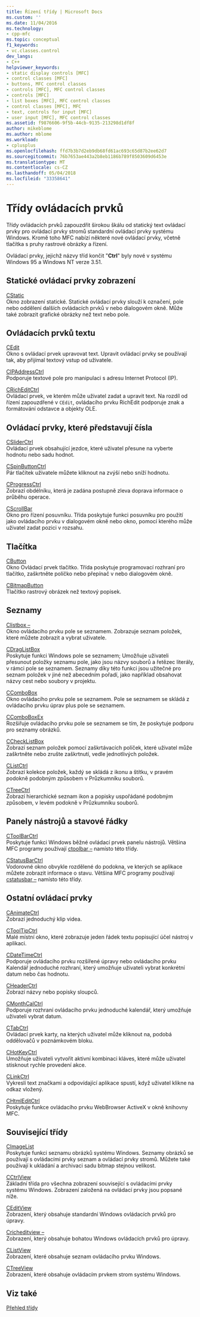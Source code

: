 ```yaml
---
title: Řízení třídy | Microsoft Docs
ms.custom: ''
ms.date: 11/04/2016
ms.technology:
- cpp-mfc
ms.topic: conceptual
f1_keywords:
- vc.classes.control
dev_langs:
- C++
helpviewer_keywords:
- static display controls [MFC]
- control classes [MFC]
- buttons, MFC control classes
- controls [MFC], MFC control classes
- controls [MFC]
- list boxes [MFC], MFC control classes
- control classes [MFC], MFC
- text, controls for input [MFC]
- user input [MFC], MFC control classes
ms.assetid: f9876606-9f5b-44cb-9135-213298d1df8f
author: mikeblome
ms.author: mblome
ms.workload:
- cplusplus
ms.openlocfilehash: ffd7b3b7d2eb9db68fd61ac693c65d87b2ee62d7
ms.sourcegitcommit: 76b7653ae443a2b8eb1186b789f8503609d6453e
ms.translationtype: MT
ms.contentlocale: cs-CZ
ms.lasthandoff: 05/04/2018
ms.locfileid: "33358641"
---
```

# <a name="control-classes"></a>Třídy ovládacích prvků
Třídy ovládacích prvků zapouzdřit širokou škálu od statický text ovládací prvky pro ovládací prvky stromů standardní ovládací prvky systému Windows. Kromě toho MFC nabízí některé nové ovládací prvky, včetně tlačítka s pruhy rastrové obrázky a řízení.  
  
 Ovládací prvky, jejichž názvy tříd končit "**Ctrl**" byly nové v systému Windows 95 a Windows NT verze 3.51.  
  
## <a name="static-display-controls"></a>Statické ovládací prvky zobrazení  
 [CStatic](../mfc/reference/cstatic-class.md)  
 Okno zobrazení statické. Statické ovládací prvky slouží k označení, pole nebo oddělení dalších ovládacích prvků v nebo dialogovém okně. Může také zobrazit grafické obrázky než text nebo pole.  
  
## <a name="text-controls"></a>Ovládacích prvků textu  
 [CEdit](../mfc/reference/cedit-class.md)  
 Okno s ovládací prvek upravovat text. Upravit ovládací prvky se používají tak, aby přijímal textový vstup od uživatele.  
  
 [CIPAddressCtrl](../mfc/reference/cipaddressctrl-class.md)  
 Podporuje textové pole pro manipulaci s adresu Internet Protocol (IP).  
  
 [CRichEditCtrl](../mfc/reference/cricheditctrl-class.md)  
 Ovládací prvek, ve kterém může uživatel zadat a upravit text. Na rozdíl od řízení zapouzdřené v `CEdit`, ovládacího prvku RichEdit podporuje znak a formátování odstavce a objekty OLE.  
  
## <a name="controls-that-represent-numbers"></a>Ovládací prvky, které představují čísla  
 [CSliderCtrl](../mfc/reference/csliderctrl-class.md)  
 Ovládací prvek obsahující jezdce, které uživatel přesune na vyberte hodnotu nebo sadu hodnot.  
  
 [CSpinButtonCtrl](../mfc/reference/cspinbuttonctrl-class.md)  
 Pár tlačítek uživatele můžete kliknout na zvýší nebo sníží hodnotu.  
  
 [CProgressCtrl](../mfc/reference/cprogressctrl-class.md)  
 Zobrazí obdélníku, která je zadána postupně zleva doprava informace o průběhu operace.  
  
 [CScrollBar](../mfc/reference/cscrollbar-class.md)  
 Okno pro řízení posuvníku. Třída poskytuje funkci posuvníku pro použití jako ovládacího prvku v dialogovém okně nebo okno, pomocí kterého může uživatel zadat pozici v rozsahu.  
  
## <a name="buttons"></a>Tlačítka  
 [CButton](../mfc/reference/cbutton-class.md)  
 Okno Ovládací prvek tlačítko. Třída poskytuje programovací rozhraní pro tlačítko, zaškrtněte políčko nebo přepínač v nebo dialogovém okně.  
  
 [CBitmapButton](../mfc/reference/cbitmapbutton-class.md)  
 Tlačítko rastrový obrázek než textový popisek.  
  
## <a name="lists"></a>Seznamy  
 [Clistbox –](../mfc/reference/clistbox-class.md)  
 Okno ovládacího prvku pole se seznamem. Zobrazuje seznam položek, které můžete zobrazit a vybrat uživatele.  
  
 [CDragListBox](../mfc/reference/cdraglistbox-class.md)  
 Poskytuje funkci Windows pole se seznamem; Umožňuje uživateli přesunout položky seznamu pole, jako jsou názvy souborů a řetězec literály, v rámci pole se seznamem. Seznamy díky této funkci jsou užitečné pro seznam položek v jiné než abecedním pořadí, jako například obsahovat názvy cest nebo soubory v projektu.  
  
 [CComboBox](../mfc/reference/ccombobox-class.md)  
 Okno ovládacího prvku pole se seznamem. Pole se seznamem se skládá z ovládacího prvku úprav plus pole se seznamem.  
  
 [CComboBoxEx](../mfc/reference/ccomboboxex-class.md)  
 Rozšiřuje ovládacího prvku pole se seznamem se tím, že poskytuje podporu pro seznamy obrázků.  
  
 [CCheckListBox](../mfc/reference/cchecklistbox-class.md)  
 Zobrazí seznam položek pomocí zaškrtávacích políček, které uživatel může zaškrtněte nebo zrušte zaškrtnutí, vedle jednotlivých položek.  
  
 [CListCtrl](../mfc/reference/clistctrl-class.md)  
 Zobrazí kolekce položek, každý se skládá z ikonu a štítku, v pravém podokně podobným způsobem v Průzkumníku souborů.  
  
 [CTreeCtrl](../mfc/reference/ctreectrl-class.md)  
 Zobrazí hierarchické seznam ikon a popisky uspořádané podobným způsobem, v levém podokně v Průzkumníku souborů.  
  
## <a name="toolbars-and-status-bars"></a>Panely nástrojů a stavové řádky  
 [CToolBarCtrl](../mfc/reference/ctoolbarctrl-class.md)  
 Poskytuje funkci Windows běžné ovládací prvek panelu nástrojů. Většina MFC programy používají [ctoolbar –](../mfc/reference/ctoolbar-class.md) namísto této třídy.  
  
 [CStatusBarCtrl](../mfc/reference/cstatusbarctrl-class.md)  
 Vodorovné okno obvykle rozdělené do podokna, ve kterých se aplikace můžete zobrazit informace o stavu. Většina MFC programy používají [cstatusbar –](../mfc/reference/cstatusbar-class.md) namísto této třídy.  
  
## <a name="miscellaneous-controls"></a>Ostatní ovládací prvky  
 [CAnimateCtrl](../mfc/reference/canimatectrl-class.md)  
 Zobrazí jednoduchý klip videa.  
  
 [CToolTipCtrl](../mfc/reference/ctooltipctrl-class.md)  
 Malé místní okno, které zobrazuje jeden řádek textu popisující účel nástroj v aplikaci.  
  
 [CDateTimeCtrl](../mfc/reference/cdatetimectrl-class.md)  
 Podporuje ovládacího prvku rozšířené úpravy nebo ovládacího prvku Kalendář jednoduché rozhraní, který umožňuje uživateli vybrat konkrétní datum nebo čas hodnotu.  
  
 [CHeaderCtrl](../mfc/reference/cheaderctrl-class.md)  
 Zobrazí názvy nebo popisky sloupců.  
  
 [CMonthCalCtrl](../mfc/reference/cmonthcalctrl-class.md)  
 Podporuje rozhraní ovládacího prvku jednoduché kalendář, který umožňuje uživateli vybrat datum.  
  
 [CTabCtrl](../mfc/reference/ctabctrl-class.md)  
 Ovládací prvek karty, na kterých uživatel může kliknout na, podobá oddělovačů v poznámkovém bloku.  
  
 [CHotKeyCtrl](../mfc/reference/chotkeyctrl-class.md)  
 Umožňuje uživateli vytvořit aktivní kombinaci kláves, které může uživatel stisknout rychle provedení akce.  
  
 [CLinkCtrl](../mfc/reference/clinkctrl-class.md)  
 Vykreslí text značkami a odpovídající aplikace spustí, když uživatel klikne na odkaz vložený.  
  
 [CHtmlEditCtrl](../mfc/reference/chtmleditctrl-class.md)  
 Poskytuje funkce ovládacího prvku WebBrowser ActiveX v okně knihovny MFC.  
  
## <a name="related-classes"></a>Související třídy  
 [CImageList](../mfc/reference/cimagelist-class.md)  
 Poskytuje funkci seznamu obrázků systému Windows. Seznamy obrázků se používají s ovládacími prvky seznam a ovládací prvky stromů. Můžete také používají k ukládání a archivaci sadu bitmap stejnou velikost.  
  
 [CCtrlView](../mfc/reference/cctrlview-class.md)  
 Základní třída pro všechna zobrazení související s ovládacími prvky systému Windows. Zobrazení založená na ovládací prvky jsou popsané níže.  
  
 [CEditView](../mfc/reference/ceditview-class.md)  
 Zobrazení, který obsahuje standardní Windows ovládacích prvků pro úpravy.  
  
 [Cricheditview –](../mfc/reference/cricheditview-class.md)  
 Zobrazení, který obsahuje bohatou Windows ovládacích prvků pro úpravy.  
  
 [CListView](../mfc/reference/clistview-class.md)  
 Zobrazení, které obsahuje seznam ovládacího prvku Windows.  
  
 [CTreeView](../mfc/reference/ctreeview-class.md)  
 Zobrazení, které obsahuje ovládacím prvkem strom systému Windows.  
  
## <a name="see-also"></a>Viz také  
 [Přehled třídy](../mfc/class-library-overview.md)

